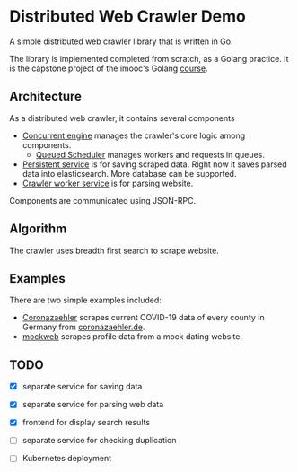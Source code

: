 # Distributed Web Crawler Demo

A simple distributed web crawler library that is written in Go. 

The library is implemented completed from scratch, as a Golang practice. 
It is the capstone project of the imooc's Golang [course](https://coding.imooc.com/class/180.html).

## Architecture
As a distributed web crawler, it contains several components
- [Concurrent engine](./engine/concurrent.go) manages the crawler's core logic among components.
    - [Queued Scheduler](./scheduler/queued.go) manages workers and requests in queues.
- [Persistent service](./persist) is for saving scraped data. Right now it saves parsed data into elasticsearch. More database can be supported.
- [Crawler worker service](./worker) is for parsing website. 

Components are communicated using JSON-RPC.

## Algorithm
The crawler uses breadth first search to scrape website.

## Examples
There are two simple examples included:
- [Coronazaehler](./webs/coronazaehler) scrapes current COVID-19 data of every county in Germany from [coronazaehler.de](https://www.coronazaehler.de/).
- [mockweb](./webs/mockweb) scrapes profile data from a mock dating website.

## TODO
- [x] separate service for saving data
- [x] separate service for parsing web data
- [x] frontend for display search results
- [ ] separate service for checking duplication
- [ ] Kubernetes deployment

 